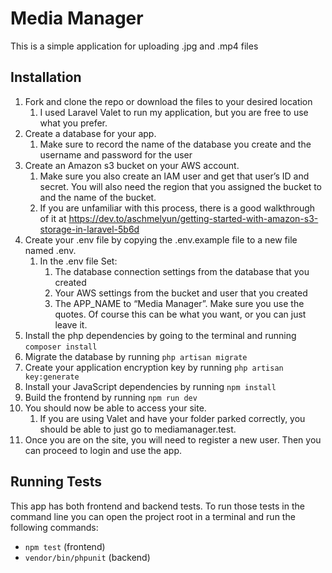 # Media Manager
This is a simple application for uploading .jpg and .mp4 files 

## Installation
1. Fork and clone the repo or download the files to your desired location
    1. I used Laravel Valet to run my application, but you are free to use what you prefer.
2. Create a database for your app. 
    1. Make sure to record the name of the database you create and the username and password for the user
3. Create an Amazon s3 bucket on your AWS account. 
    1. Make sure you also create an IAM user and get that user’s ID and secret. You will also need the region that you assigned the bucket to and the name of the bucket. 
    2. If you are unfamiliar with this process, there is a good walkthrough of it at https://dev.to/aschmelyun/getting-started-with-amazon-s3-storage-in-laravel-5b6d
4. Create your .env file by copying the .env.example file to a new file named .env. 
    1. In the .env file Set:
        1. The database connection settings from the database that you created 
        2. Your AWS settings from the bucket and user that you created 
        3. The APP_NAME to “Media Manager”. Make sure you use the quotes. Of course this can be what you want, or you can just leave it.
5. Install the php dependencies by going to the terminal and running `composer install`
6. Migrate the database by running `php artisan migrate`
7. Create your application encryption key by running `php artisan key:generate`
8. Install your JavaScript dependencies by running `npm install`
9. Build the frontend by running `npm run dev`
10. You should now be able to access your site. 
    1. If you are using Valet and have your folder parked correctly, you should be able to just go to mediamanager.test.
11. Once you are on the site, you will need to register a new user. Then you can proceed to login and use the app.

## Running Tests
This app has both frontend and backend tests. To run those tests in the command line you can open the project root in a
terminal and run the following commands:
 - `npm test` (frontend)
 - `vendor/bin/phpunit` (backend)

